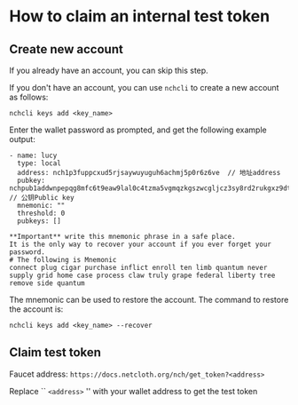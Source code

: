 # How to claim an internal test token

## Create new account

If you already have an account, you can skip this step.

If you don't have an account, you can use `nchcli` to create a new account as follows:

```shell
nchcli keys add <key_name>
```

Enter the wallet password as prompted, and get the following example output:

```shell
- name: lucy
  type: local
  address: nch1p3fuppcxud5rjsaywuyuguh6achmj5p0r6z6ve  // 地址address
  pubkey: nchpub1addwnpepqg8mfc6t9eaw9lal0c4tzma5vgmqzkgszwcgljcz3sy8rd2rukgxz9dtmph  // 公钥Public key
  mnemonic: "" 
  threshold: 0
  pubkeys: []

**Important** write this mnemonic phrase in a safe place.
It is the only way to recover your account if you ever forget your password.
# The following is Mnemonic
connect plug cigar purchase inflict enroll ten limb quantum never supply grid home case process claw truly grape federal liberty tree remove side quantum
```

The mnemonic can be used to restore the account. The command to restore the account is:

```shell
nchcli keys add <key_name> --recover
```

## Claim test token

Faucet address: ```https://docs.netcloth.org/nch/get_token?<address>```  

Replace `` `<address>` '' with your wallet address to get the test token
